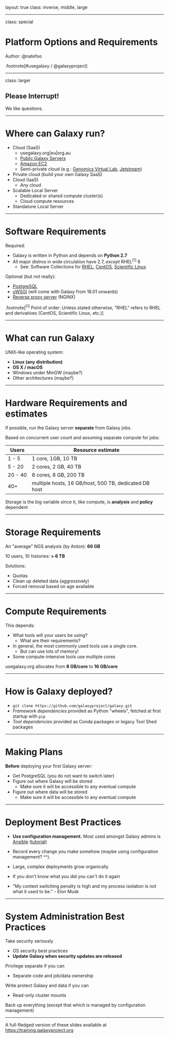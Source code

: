 layout: true
class: inverse, middle, large

---
class: special
# Platform Options and Requirements

Author: @natefoo

.footnote[\#usegalaxy / @galaxyproject]

---
class: larger

## Please Interrupt!
We like questions.

---
# Where can Galaxy run?
* Cloud (SaaS)
  - usegalaxy.org|eu|org.au
  - [Public Galaxy Servers](https://wiki.galaxyproject.org/PublicGalaxyServers)
  - [Amazon EC2](https://wiki.galaxyproject.org/CloudMan)
  - Semi-private cloud (e.g.: [Genomics Virtual Lab](https://www.genome.edu.au/), [Jetstream](http://jetstream-cloud.org/))
* Private cloud (build your own Galaxy SaaS)
* Cloud (IaaS)
  - Any cloud
* Scalable Local Server
  - Dedicated or shared compute cluster(s)
  - Cloud compute resources
* Standalone Local Server

---
# Software Requirements

Required:
  - Galaxy is written in Python and depends on **Python 2.7**
  - All major distros in wide circulation have 2.7, *except* RHEL<sup>[1]</sup> 6
    - See: Software Collections for [RHEL](https://access.redhat.com/solutions/472793), [CentOS](https://wiki.centos.org/AdditionalResources/Repositories/SCL), [Scientific Linux](http://linux.web.cern.ch/linux/scl/)

Optional (but not really):
  - [PostgreSQL](https://galaxyproject.github.io/dagobah-training/2018-oslo/03-production-basics/databases.html)
  - [uWSGI](https://galaxyproject.github.io/dagobah-training/2018-oslo/10-uwsgi/uwsgi.html) (will come with Galaxy from 18.01 onwards)
  - [Reverse proxy server](https://galaxyproject.github.io/dagobah-training/2018-oslo/03-production-basics/webservers.html) (NGINX)

.footnote[<sup>[1]</sup> Point of order: Unless stated otherwise, "RHEL" refers to RHEL and derivatives (CentOS, Scientific Linux, etc.)]

---
# What can run Galaxy

UNIX-like operating system:

- **Linux (any distribution)**
- **OS X / macOS**
- Windows under MinGW (maybe?)
- Other architectures (maybe?)

---
# Hardware Requirements and estimates

If possible, run the Galaxy server **separate** from Galaxy jobs.

Based on concurrent user count and assuming separate compute for jobs:

Users     | Resource estimate
----------|-------------------
1 - 5     | 1 core, 1GB, 10 TB
5 - 20    | 2 cores, 2 GB, 40 TB
20 - 40   | 8 cores, 8 GB, 200 TB
40+       | multiple hosts, 16 GB/host, 500 TB, dedicated DB host

Storage is the big variable since it, like compute, is **analysis** and **policy** dependent

---

# Storage Requirements

An "average" NGS analysis (by Anton): **66 GB**

10 users, 10 histories: **> 6 TB**

Solutions:

- Quotas
- Clean up deleted data (aggressively)
- Forced removal based on age available

---

# Compute Requirements

This depends:

- What tools will your users be using?
  - What are their requirements?
- In general, the most commonly used tools use a single core.
  - But can use lots of memory!
- Some compute-intensive tools use multiple cores

usegalaxy.org allocates from **8 GB/core** to **16 GB/core**

---

# How is Galaxy deployed?

- `git clone https://github.com/galaxyproject/galaxy.git`
- *Framework dependencies* provided as Python "wheels", fetched at first startup with `pip`
- *Tool dependencies* provided as Conda packages or legacy Tool Shed packages

---
# Making Plans

**Before** deploying your first Galaxy server:

- Get PostgreSQL (you do not want to switch later)
- Figure out where Galaxy will be stored
  - Make sure it will be accessible to any eventual compute
- Figure out where data will be stored
  - Make sure it will be accessible to any eventual compute

---
# Deployment Best Practices

- **Use configuration management.** Most used amongst Galaxy admins is [Ansible](http://docs.ansible.com) ([tutorial](https://galaxyproject.github.io/dagobah-training/2018-oslo/14-ansible/ansible-introduction.html))

-  Record every change you make somehow (maybe using configuration management? ^^).
  - Large, complex deployments grow organically
  - If you don't know what you did you can't do it again
  - "My context switching penalty is high and my process isolation is not what it used to be." - Elon Musk

---

# System Administration Best Practices

Take security seriously
- OS security best practices
- **Update Galaxy when security updates are released**

Privilege separate if you can
- Separate code and job/data ownership

Write protect Galaxy and data if you can
- Read-only cluster mounts

Back up everything (except that which is managed by configuration management)

---

A full-fledged version of these slides available at https://training.galaxyproject.org

